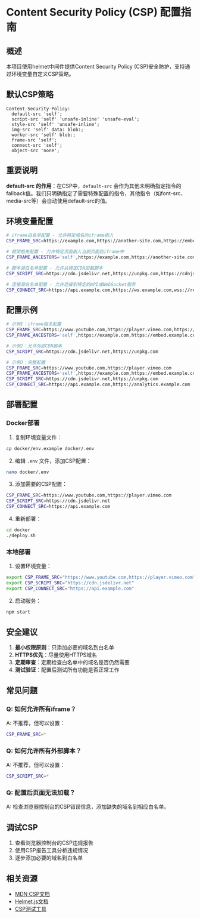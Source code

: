 # Content Security Policy (CSP) 配置指南

## 概述

本项目使用helmet中间件提供Content Security Policy (CSP)安全防护，支持通过环境变量自定义CSP策略。

## 默认CSP策略

```http
Content-Security-Policy: 
  default-src 'self';
  script-src 'self' 'unsafe-inline' 'unsafe-eval';
  style-src 'self' 'unsafe-inline';
  img-src 'self' data: blob:;
  worker-src 'self' blob:;
  frame-src 'self';
  connect-src 'self';
  object-src 'none';
```

## 重要说明

**default-src 的作用**：在CSP中，`default-src` 会作为其他未明确指定指令的fallback值。我们只明确指定了需要特殊配置的指令，其他指令（如font-src、media-src等）会自动使用default-src的值。

## 环境变量配置

```bash
# iframe白名单配置 - 允许特定域名的iframe嵌入
CSP_FRAME_SRC=https://example.com,https://another-site.com,https://embed.example.com

# 框架祖先配置 - 允许特定页面嵌入当前页面到iframe中
CSP_FRAME_ANCESTORS='self',https://example.com,https://another-site.com

# 脚本源白名单配置 - 允许从特定CDN加载脚本
CSP_SCRIPT_SRC=https://cdn.jsdelivr.net,https://unpkg.com,https://cdnjs.cloudflare.com

# 连接源白名单配置 - 允许连接到特定的API或WebSocket服务
CSP_CONNECT_SRC=https://api.example.com,https://ws.example.com,wss://realtime.example.com
```

## 配置示例

```bash
# 示例1：iframe相关配置
CSP_FRAME_SRC=https://www.youtube.com,https://player.vimeo.com,https://embed.example.com
CSP_FRAME_ANCESTORS='self',https://example.com,https://embed.example.com

# 示例2：允许外部CDN脚本
CSP_SCRIPT_SRC=https://cdn.jsdelivr.net,https://unpkg.com

# 示例3：完整配置
CSP_FRAME_SRC=https://www.youtube.com,https://player.vimeo.com
CSP_FRAME_ANCESTORS='self',https://example.com,https://embed.example.com
CSP_SCRIPT_SRC=https://cdn.jsdelivr.net,https://unpkg.com
CSP_CONNECT_SRC=https://api.example.com,https://analytics.example.com
```

## 部署配置

### Docker部署

1. 复制环境变量文件：
```bash
cp docker/env.example docker/.env
```

2. 编辑 `.env` 文件，添加CSP配置：
```bash
nano docker/.env
```

3. 添加需要的CSP配置：
```bash
CSP_FRAME_SRC=https://www.youtube.com,https://player.vimeo.com
CSP_SCRIPT_SRC=https://cdn.jsdelivr.net
CSP_CONNECT_SRC=https://api.example.com
```

4. 重新部署：
```bash
cd docker
./deploy.sh
```

### 本地部署

1. 设置环境变量：
```bash
export CSP_FRAME_SRC="https://www.youtube.com,https://player.vimeo.com"
export CSP_SCRIPT_SRC="https://cdn.jsdelivr.net"
export CSP_CONNECT_SRC="https://api.example.com"
```

2. 启动服务：
```bash
npm start
```

## 安全建议

1. **最小权限原则**：只添加必要的域名到白名单
2. **HTTPS优先**：尽量使用HTTPS域名
3. **定期审查**：定期检查白名单中的域名是否仍然需要
4. **测试验证**：配置后测试所有功能是否正常工作

## 常见问题

### Q: 如何允许所有iframe？
A: 不推荐，但可以设置：
```bash
CSP_FRAME_SRC=*
```

### Q: 如何允许所有外部脚本？
A: 不推荐，但可以设置：
```bash
CSP_SCRIPT_SRC=*
```

### Q: 配置后页面无法加载？
A: 检查浏览器控制台的CSP错误信息，添加缺失的域名到相应白名单。

## 调试CSP

1. 查看浏览器控制台的CSP违规报告
2. 使用CSP报告工具分析违规情况
3. 逐步添加必要的域名到白名单

## 相关资源

- [MDN CSP文档](https://developer.mozilla.org/en-US/docs/Web/HTTP/CSP)
- [Helmet.js文档](https://helmetjs.github.io/)
- [CSP测试工具](https://csp-evaluator.withgoogle.com/)
